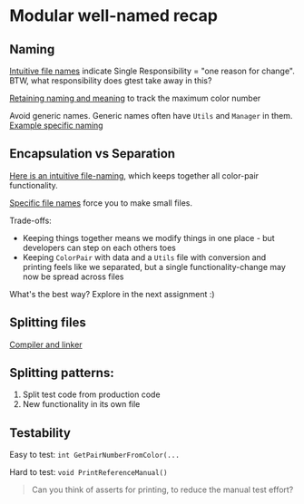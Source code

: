 # Modular well-named recap

## Naming

[Intuitive file names](https://github.com/code-craft-igt-1/well-named-in-cpp-arundas005) indicate Single Responsibility = "one reason for change".
BTW, what responsibility does gtest take away in this?

[Retaining naming and meaning](https://github.com/code-craft-igt-1/well-named-in-cpp-AviB183/blob/1440afe6345a694851e57286461a9733618417a7/ColorConstants.h) to track the maximum color number

Avoid generic names. Generic names often have `Utils` and `Manager` in them. [Example specific naming](https://github.com/code-craft-igt-1/well-named-in-cpp-vivekantonyo)

## Encapsulation vs Separation

[Here is an intuitive file-naming](https://github.com/code-craft-igt-1/well-named-in-cpp-surdhawal20), which keeps together all color-pair functionality. 

[Specific file names](https://github.com/code-craft-igt-1/well-named-in-cpp-Sasikalaas28) force you to make small files.

Trade-offs:

- Keeping things together means we modify things in one place - but developers can step on each others toes
- Keeping `ColorPair` with data and a `Utils` file with conversion and printing feels like we separated, but a single functionality-change may now be spread across files

What's the best way? Explore in the next assignment :)

## Splitting files

[Compiler and linker](https://github.com/code-craft-igt-1/well-named-in-cpp-arundas005/blob/c49c48622dcd5447f181bfaeeee6b028bc22849c/CMakePresets.json)

## Splitting patterns:

1. Split test code from production code
1. New functionality in its own file

## Testability

Easy to test: `int GetPairNumberFromColor(...`

Hard to test: `void PrintReferenceManual()`

> Can you think of asserts for printing, to reduce the manual test effort?
